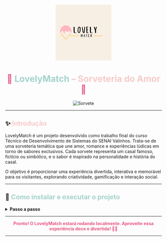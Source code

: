 <div align="center">
  <img src="media/Logo-lovelymatch.png" width="180" alt="Logo LovelyMatch">
  <h1 style="color:#e75480;">🍦 <span style="color:#a3d2ca;">LovelyMatch</span> <span style="color:#f7cac9;">– Sorveteria do Amor</span> 💖</h1>
  <img src="https://em-content.zobj.net/source/microsoft-teams/363/ice-cream_1f366.png" width="80" alt="Sorvete">
</div>

---

## ✨ <span style="color:#f7cac9;">Introdução</span>
LovelyMatch é um projeto desenvolvido como trabalho final do curso Técnico de Desenvolvimento de Sistemas do SENAI Valinhos. Trata-se de uma sorveteria temática que une amor, romance e experiências lúdicas em torno de sabores exclusivos. Cada sorvete representa um casal famoso, fictício ou simbólico, e o sabor é inspirado na personalidade e história do casal.

O objetivo é proporcionar uma experiência divertida, interativa e memorável para os visitantes, explorando criatividade, gamificação e interação social.

---

## 🚀 <span style="color:#a3d2ca;">Como instalar e executar o projeto</span>

<details>
  <summary><strong>Passo a passo</strong></summary>

1. <strong>Clone o repositório:</strong>
   ```sh
   git clone https://github.com/annabeatriz17/Lovely-Gelato-Backend.git
   ```

2. <strong>Acesse a pasta do projeto:</strong>
   ```sh
   cd Lovely-Gelato-Backend
   ```

3. <strong>Instale as dependências:</strong>
   ```sh
   npm install
   ```

4. <strong>Configure o banco de dados:</strong>
   - Crie um banco de dados PostgreSQL conforme as variáveis do arquivo `.env`.
   - Execute o script `src/database/schema.sql` para criar as tabelas necessárias.

5. <strong>Configure o arquivo `.env`:</strong>
   - Preencha as variáveis de ambiente conforme seu ambiente local.

6. <strong>Inicie o servidor:</strong>
   ```sh
   npm run dev
   ```

7. <strong>Acesse a aplicação:</strong>
   - O backend estará disponível na porta definida no `.env` (padrão: 3000).

</details>

---

<div align="center">
  <b style="color:#e75480;">Pronto! O LovelyMatch estará rodando localmente. Aproveite essa experiência doce e divertida! 🍨💑</b>
</div>

---
